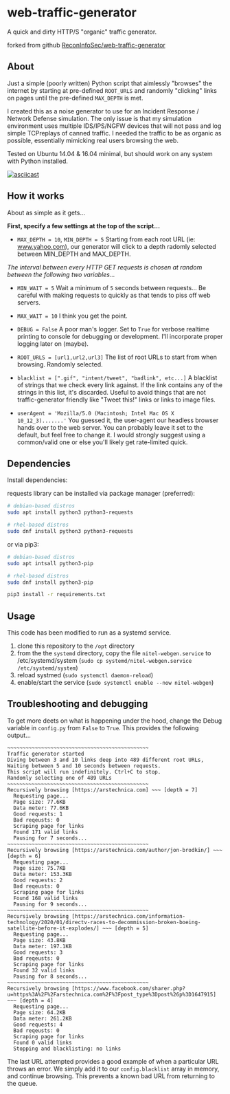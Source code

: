# web-traffic-generator

A quick and dirty HTTP/S "organic" traffic generator.

forked from github [ReconInfoSec/web-traffic-generator](https://github.com/ReconInfoSec/web-traffic-generator/)

## About

Just a simple (poorly written) Python script that aimlessly "browses" the internet by starting at pre-defined `ROOT_URLS` and randomly "clicking" links on pages until the pre-defined `MAX_DEPTH` is met.

I created this as a noise generator to use for an Incident Response / Network Defense simulation. The only issue is that my simulation environment uses multiple IDS/IPS/NGFW devices that will not pass and log simple TCPreplays of canned traffic. I needed the traffic to be as organic as possible, essentially mimicking real users browsing the web.

Tested on Ubuntu 14.04 & 16.04 minimal, but should work on any system with Python installed.

[![asciicast](https://asciinema.org/a/304683.png)](https://asciinema.org/a/304683)

## How it works

About as simple as it gets...

**First, specify a few settings at the top of the script...**

- `MAX_DEPTH = 10`, `MIN_DEPTH = 5` Starting from each root URL (ie: www.yahoo.com), our generator will click to a depth
radomly selected between MIN_DEPTH and MAX_DEPTH.

*The interval between every HTTP GET requests is chosen at random between the following two variables...*

- `MIN_WAIT = 5` Wait a minimum of `5` seconds between requests... Be careful with making requests to quickly as that tends to piss off web servers.
- `MAX_WAIT = 10` I think you get the point.

- `DEBUG = False` A poor man's logger. Set to `True` for verbose realtime printing to console for debugging or development. I'll incorporate proper logging later on (maybe).

- `ROOT_URLS = [url1,url2,url3]` The list of root URLs to start from when browsing. Randomly selected.

- `blacklist = [".gif", "intent/tweet", "badlink", etc...]` A blacklist of strings that we check every link against. If the link contains any of the strings in this list, it's discarded. Useful to avoid things that are not traffic-generator friendly like "Tweet this!" links or links to image files.

- `userAgent = 'Mozilla/5.0 (Macintosh; Intel Mac OS X 10_12_3).......'` You guessed it, the user-agent our headless browser hands over to the web server. You can probably leave it set to the default, but feel free to change it. I would strongly suggest using a common/valid one or else you'll likely get rate-limited quick.

## Dependencies
Install dependencies:

requests library can be installed via package manager (preferred):
```bash
# debian-based distros
sudo apt install python3 python3-requests

# rhel-based distros
sudo dnf install python3 python3-requests
```

or via pip3:
```bash
# debian-based distros
sudo apt intsall python3-pip

# rhel-based distros
sudo dnf install python3-pip

pip3 install -r requirements.txt
```

## Usage
This code has been modified to run as a systemd service.

1. clone this repository to the `/opt` directory
1. from the the `systemd` directory, copy the file `nitel-webgen.service` to /etc/systemd/system (`sudo cp systemd/nitel-webgen.service /etc/systemd/system`)
1. reload systmed (`sudo systemctl daemon-reload`)
1. enable/start the service (`sudo systemctl enable --now nitel-webgen`)


## Troubleshooting and debugging

To get more deets on what is happening under the hood, change the Debug variable in `config.py` from `False` to `True`. This provides the following output...

```console
~~~~~~~~~~~~~~~~~~~~~~~~~~~~~~~~~~~~~~~~~~~~~~
Traffic generator started
Diving between 3 and 10 links deep into 489 different root URLs,
Waiting between 5 and 10 seconds between requests.
This script will run indefinitely. Ctrl+C to stop.
Randomly selecting one of 489 URLs
~~~~~~~~~~~~~~~~~~~~~~~~~~~~~~~~~~~~~~~~~~~~~~
Recursively browsing [https://arstechnica.com] ~~~ [depth = 7]
  Requesting page...
  Page size: 77.6KB
  Data meter: 77.6KB
  Good requests: 1
  Bad reqeusts: 0
  Scraping page for links
  Found 171 valid links
  Pausing for 7 seconds...
~~~~~~~~~~~~~~~~~~~~~~~~~~~~~~~~~~~~~~~~~~~~~~
Recursively browsing [https://arstechnica.com/author/jon-brodkin/] ~~~ [depth = 6]
  Requesting page...
  Page size: 75.7KB
  Data meter: 153.3KB
  Good requests: 2
  Bad reqeusts: 0
  Scraping page for links
  Found 168 valid links
  Pausing for 9 seconds...
~~~~~~~~~~~~~~~~~~~~~~~~~~~~~~~~~~~~~~~~~~~~~~
Recursively browsing [https://arstechnica.com/information-technology/2020/01/directv-races-to-decommission-broken-boeing-satellite-before-it-explodes/] ~~~ [depth = 5]
  Requesting page...
  Page size: 43.8KB
  Data meter: 197.1KB
  Good requests: 3
  Bad reqeusts: 0
  Scraping page for links
  Found 32 valid links
  Pausing for 8 seconds...
~~~~~~~~~~~~~~~~~~~~~~~~~~~~~~~~~~~~~~~~~~~~~~
Recursively browsing [https://www.facebook.com/sharer.php?u=https%3A%2F%2Farstechnica.com%2F%3Fpost_type%3Dpost%26p%3D1647915] ~~~ [depth = 4]
  Requesting page...
  Page size: 64.2KB
  Data meter: 261.2KB
  Good requests: 4
  Bad reqeusts: 0
  Scraping page for links
  Found 0 valid links
  Stopping and blacklisting: no links
```

The last URL attempted provides a good example of when a particular URL throws an error. We simply add it to our `config.blacklist` array in memory, and continue browsing. This prevents a known bad URL from returning to the queue.
